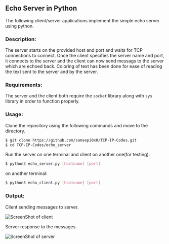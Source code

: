 ## Echo Server in Python

The following client/server applications implement the simple echo server
using python.

### Description:
  The server starts on the provided host and port and waits for TCP connections
  to connect. Once the client specifies the server name and port, it connects 
  to the server and the client can now send messags to the server which are 
  echoed back.
  Coloring of text has been done for ease of reading the text sent to the server
  and by the server.

### Requirements:
  The server and the client both require the `socket` library along with `sys` library
  in order to function properly.

### Usage:
  Clone the repository using the following commands and move to the directory.
  ```bash
  $ git clone https://github.com/samsepi0x0/TCP-IP-Codes.git
  $ cd TCP-IP-Codes/echo_server
  ```
  Run the server on one terminal and client on another one(for testing).
  ```bash
  $ python3 echo_server.py [hostname] [port]
  ```
  on another terminal:
  ```bash
  $ python3 echo_client.py [hostname] [port]
  ```
  
### Output:
  Client sending messages to server.
  
  ![ScreenShot of client](https://raw.githubusercontent.com/samsepi0x0/TCP-IP-Codes/main/echo_server/client.png)
  
  Server response to the messages.
  
  ![ScreenShot of server](https://raw.githubusercontent.com/samsepi0x0/TCP-IP-Codes/main/echo_server/server.png)
